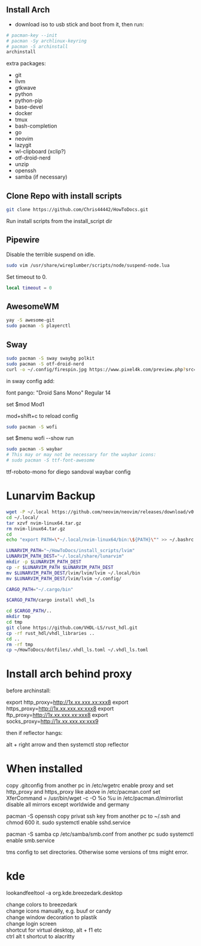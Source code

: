 ## Install Arch

- download iso to usb stick and boot from it, then run:

```bash
# pacman-key --init
# pacman -Sy archlinux-keyring
# pacman -S archinstall
archinstall
```

extra packages:
- git
- llvm
- gtkwave
- python
- python-pip
- base-devel
- docker
- tmux
- bash-completion
- go
- neovim
- lazygit
- wl-clipboard (xclip?)
- otf-droid-nerd
- unzip
- openssh
- samba (if necessary)

## Clone Repo with install scripts

```bash
git clone https://github.com/Chris44442/HowToDocs.git
```

Run install scripts from the install_script dir

## Pipewire

Disable the terrible suspend on idle.

```bash
sudo vim /usr/share/wireplumber/scripts/node/suspend-node.lua
```

Set timeout to 0.

```lua
local timeout = 0
```

## AwesomeWM

```bash
yay -S awesome-git
sudo pacman -S playerctl
```

## Sway


```bash
sudo pacman -S sway swaybg polkit
sudo pacman -S otf-droid-nerd
curl -o ~/.config/firespin.jpg https://www.pixel4k.com/preview.php?src=https://www.pixel4k.com/wp-content/uploads/2020/01/firespin-4k-mq-3840x2160-1.jpg
```

in sway config add:

font pango: "Droid Sans Mono" Regular 14

set $mod Mod1


mod+shift+c to reload config


```bash
sudo pacman -S wofi
```

set $menu wofi --show run

```bash
sudo pacman -S waybar
# This may or may not be necessary for the waybar icons:
# sudo pacman -S ttf-font-awesome
```

ttf-roboto-mono for diego sandoval waybar config


# Lunarvim Backup

```bash
wget -P ~/.local https://github.com/neovim/neovim/releases/download/v0.9.5/nvim-linux64.tar.gz
cd ~/.local/
tar xzvf nvim-linux64.tar.gz
rm nvim-linux64.tar.gz
cd
echo "export PATH=\"~/.local/nvim-linux64/bin:\${PATH}\"" >> ~/.bashrc

LUNARVIM_PATH="~/HowToDocs/install_scripts/lvim"
LUNARVIM_PATH_DEST="~/.local/share/lunarvim"
mkdir -p $LUNARVIM_PATH_DEST
cp -r $LUNARVIM_PATH $LUNARVIM_PATH_DEST
mv $LUNARVIM_PATH_DEST/lvim/lvim/lvim ~/.local/bin
mv $LUNARVIM_PATH_DEST/lvim/lvim ~/.config/
```

```bash
CARGO_PATH="~/.cargo/bin"

$CARGO_PATH/cargo install vhdl_ls

cd $CARGO_PATH/..
mkdir tmp
cd tmp
git clone https://github.com/VHDL-LS/rust_hdl.git
cp -rf rust_hdl/vhdl_libraries ..
cd ..
rm -rf tmp
cp ~/HowToDocs/dotfiles/.vhdl_ls.toml ~/.vhdl_ls.toml
```

# Install arch behind proxy

before archinstall:

export http_proxy=http://1x.xx.xxx.xx:xxx8
export https_proxy=http://1x.xx.xxx.xx:xxx8
export ftp_proxy=http://1x.xx.xxx.xx:xxx8
export socks_proxy=http://1x.xx.xxx.xx:xxx9


then if reflector hangs:

alt + right arrow    and then    systemctl stop reflector

# When installed

copy .gitconfig from another pc
in /etc/wgetrc enable proxy and set http_proxy and https_proxy like above
in /etc/pacman.conf set XferCommand = /usr/bin/wget -c -O %o %u
in /etc/pacman.d/mirrorlist disable all mirrors except worldwide and germany

pacman -S openssh
copy privat ssh key from another pc to ~/.ssh and chmod 600 it.
sudo systemctl enable sshd.service

pacman -S samba
cp /etc/samba/smb.conf from another pc
sudo systemctl enable smb.service

tms config to set directories. Otherwise some versions of tms might error.


# kde

lookandfeeltool -a org.kde.breezedark.desktop

change colors to breezedark  
change icons manually, e.g. buuf or candy  
change window decoration to plastik  
change login screen  
shortcut for virtual desktop, alt + f1 etc  
ctrl alt t shortcut to alacritty  

